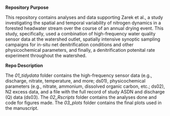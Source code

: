 **Repository Purpose**

This repository contains analyses and data supporting Zarek et al., a study investigating the spatial and temporal variability of nitrogen dynamics in a forested headwater stream over the course of an annual drying event. This study, specifically, used a combination of high-frequency water quality sensor data at the watershed outlet, spatially intensive synoptic sampling campaigns for in-situ net denitrification conditions and other physicochemical parameters, and finally, a denitrification potenital rate experiment
throughout the watershed. 

**Repo Description**

The _01_tidydata_ folder contains the high-frequency sensor data (e.g., discharge, nitrate, temperature, and more; ds01), physicochemical parameters (e.g., nitrate, ammonium, dissolved organic carbon, etc.; ds02), N2 excess data, and a file with the full record of study ASDN and discharge (Q) data (ds03). 
The _02_Rscripts_ folder contains the analyses done and code for figures made. The _03_plots_ folder contains the final plots used in the manuscript. 
